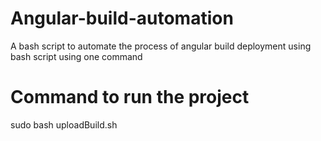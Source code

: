 # Angular-build-automation
A bash script to automate the process of angular build deployment using bash script using one command
# Command to run the project 
sudo bash uploadBuild.sh
